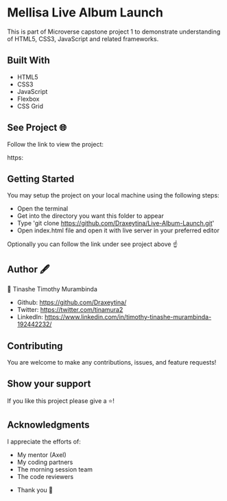 # Mellisa Live Album Launch 
This is part of Microverse capstone project 1 to demonstrate understanding of HTML5, CSS3, JavaScript 
and related frameworks.

## Built With
- HTML5
- CSS3
- JavaScript
- Flexbox
- CSS Grid

## See Project 🌐
Follow the link to view the project:

https:

## Getting Started
You may setup the project on your local machine using the following steps:

- Open the terminal
- Get into the directory you want this folder to appear
- Type 'git clone https://github.com/Draxeytina/Live-Album-Launch.git'
- Open index.html file and open it with live server in your preferred editor

Optionally you can follow the link under see project above ☝️

## Author 🖋️
👤 Tinashe Timothy Murambinda
* Github: https://github.com/Draxeytina/
* Twitter: https://twitter.com/tinamura2
* LinkedIn: https://www.linkedin.com/in/timothy-tinashe-murambinda-192442232/

## Contributing
You are welcome to make any contributions, issues, and feature requests!

## Show your support
If you like this project please give a ⭐️!

## Acknowledgments
I appreciate the efforts of:

* My mentor (Axel)
* My coding partners
* The morning session team 
* The code reviewers 
- Thank you 🙏
